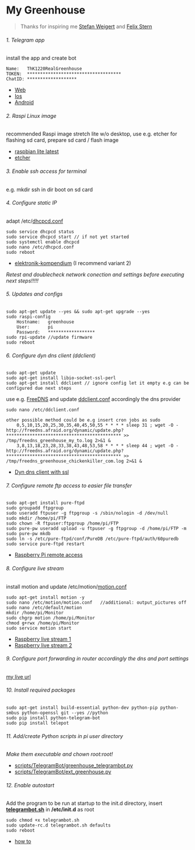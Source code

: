 # My Greenhouse
> Thanks for inspiring me [Stefan Weigert](https://www.stefan-weigert.de/php_loader/raspi.php) and [Felix Stern](https://tutorials-raspberrypi.de/automatisches-raspberry-pi-gewaechshaus-selber-bauen/)

	
###### 1. Telegram app
install the app and create bot
```
Name: 	ThK1220RealGreenhouse
TOKEN: 	************************************
ChatID:	*******************
```
* [Web](https://telegram.org/)
* [Ios](https://itunes.apple.com/de/app/telegram-messenger/id686449807?mt=8)
* [Android](https://play.google.com/store/apps/details?id=org.telegram.messenger&hl=de)


###### 2. Raspi Linux image
recommended Raspi image stretch lite w/o desktop, use e.g. etcher for flashing sd card, prepare sd card / flash image
* [raspbian lite latest](https://downloads.raspberrypi.org/raspbian_lite_latest)
* [etcher](https://etcher.io/?ref=etcher_footer)



###### 3. Enable ssh access for terminal
e.g. mkdir ssh in dir boot on sd card

			
###### 4. Configure static IP
adapt /etc/[dhcpcd.conf](configs/dhcpcd.conf)
```
sudo service dhcpcd status 
sudo service dhcpcd start // if not yet started 
sudo systemctl enable dhcpcd 
sudo nano /etc/dhcpcd.conf
sudo reboot
```
* [elektronik-kompendium](https://www.elektronik-kompendium.de/sites/raspberry-pi/1912151.htm) (I recommend variant 2)
 

*Retest and doublecheck network conection and settings before executing next steps!!!!!*



###### 5. Updates and configs
```
sudo apt-get update --yes && sudo apt-get upgrade --yes
sudo raspi-config
    Hostname:	greenhouse
    User:		pi
    Password:	******************
sudo rpi-update //update firmware
sudo reboot
```

	
###### 6. Configure dyn dns client (ddclient)
```
sudo apt-get update
sudo apt-get install libio-socket-ssl-perl
sudo apt-get install ddclient // ignore config let it empty e.g can be configured due next steps
```			
use e.g. [FreeDNS](http://freedns.afraid.org) and update [ddclient.conf](configs/ddclient.conf) accordingly the dns provider
```
sudo nano /etc/ddclient.conf
    
other possible method could be e.g insert cron jobs as sudo
    0,5,10,15,20,25,30,35,40,45,50,55 * * * * sleep 31 ; wget -O - http://freedns.afraid.org/dynamic/update.php?******************************************** >> /tmp/freedns_greenhouse_my_to.log 2>&1 &
    3,8,13,18,23,28,33,38,43,48,53,58 * * * * sleep 44 ; wget -O - http://freedns.afraid.org/dynamic/update.php?******************************************** >> /tmp/freedns_greenhouse_chickenkiller_com.log 2>&1 &
```				
* [Dyn dns client with ssl](https://hexaju.wordpress.com/2013/03/20/raspberry-pi-as-dyndns-client-with-ssl/)
 


###### 7. Configure remote ftp access to easier file transfer
```
sudo apt-get install pure-ftpd
sudo groupadd ftpgroup
sudo useradd ftpuser -g ftpgroup -s /sbin/nologin -d /dev/null
sudo mkdir /home/pi/FTP
sudo chown -R ftpuser:ftpgroup /home/pi/FTP
sudo pure-pw useradd upload -u ftpuser -g ftpgroup -d /home/pi/FTP -m
sudo pure-pw mkdb
sudo ln -s /etc/pure-ftpd/conf/PureDB /etc/pure-ftpd/auth/60puredb 
sudo service pure-ftpd restart
```
* [Raspberry Pi remote access](https://www.raspberrypi.org/documentation/remote-access/ftp.md)
 


###### 8. Configure live stream
install motion and update /etc/motion/[motion.conf](configs/motion.conf)
```	
sudo apt-get install motion -y
sudo nano /etc/motion/motion.conf   //additional: output_pictures off
sudo nano /etc/default/motion
mkdir /home/pi/Monitor
sudo chgrp motion /home/pi/Monitor
chmod g+rwx /home/pi/Monitor
sudo service motion start
```			
* [Raspberry live stream 1](https://tutorials-raspberrypi.de/raspberry-pi-ueberwachungskamera-livestream-einrichten/)
* [Raspberry live stream 2](https://www.datenreise.de/raspberry-pi-ueberwachungskamera-livestream/)


###### 9. Configure port forwarding in router accordingly the dns and port settings
[my live url](http://greenhouse.my.to:8082/)

					
###### 10. Install required packages
```
sudo apt-get install build-essential python-dev python-pip python-smbus python-openssl git --yes //python
sudo pip install python-telegram-bot
sudo pip install telepot
```	

###### 11. Add/create Python scripts in pi user directory
*Make them executable and chown root:root!*
* [scripts/TelegramBot/greenhouse_telegrambot.py](scripts/greenhouse_telegrambot.py)
* [scripts/TelegramBot/ext_greenhouse.py](scripts/ext_greenhouse.py)

	

###### 12. Enable autostart
Add the program to be run at startup to the init.d directory, insert **[telegrambot.sh](scripts/telegrambot.sh)** in **/etc/init.d** as root
```
sudo chmod +x telegrambot.sh
sudo update-rc.d telegrambot.sh defaults
sudo reboot
```
* [how to](https://www.dexterindustries.com/howto/run-a-program-on-your-raspberry-pi-at-startup/#init)
